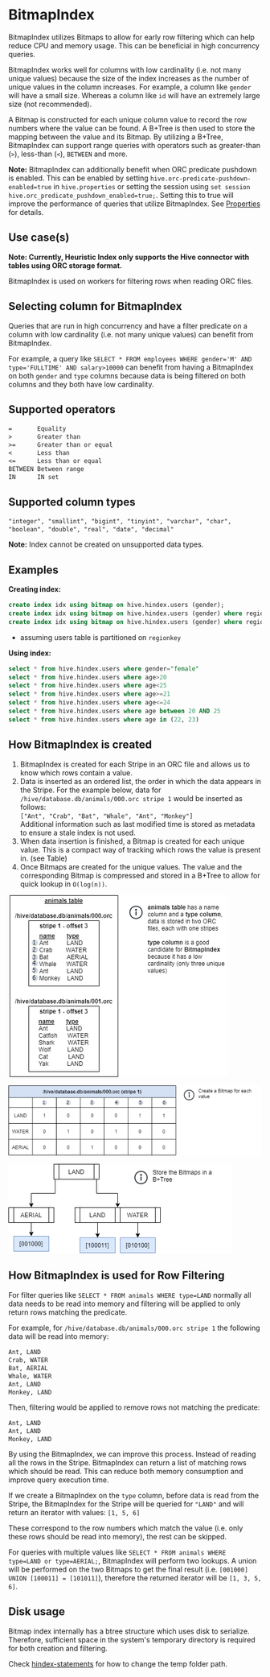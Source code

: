 
# BitmapIndex

BitmapIndex utilizes Bitmaps to allow for early row filtering which can help reduce CPU and memory usage.
This can be beneficial in high concurrency queries.

BitmapIndex works well for columns with low cardinality (i.e. not many unique values) because
the size of the index increases as the number
of unique values in the column increases. For example, a column like `gender`
will have a small size. Whereas a column like `id` will have an extremely 
large size (not recommended).

A Bitmap is constructed for each unique column value to record the row numbers where the value can be found.
A B+Tree is then used to store the mapping between the value and its Bitmap. 
By utilizing a B+Tree, BitmapIndex can support range queries with operators such as 
greater-than (`>`), less-than (`<`), `BETWEEN` and more.

**Note:** BitmapIndex can additionally benefit when ORC predicate pushdown is enabled.
This can be enabled by setting `hive.orc-predicate-pushdown-enabled=true`
in `hive.properties` or setting the session using `set session hive.orc_predicate_pushdown_enabled=true;`. 
Setting this to true will improve the performance of queries that utilize BitmapIndex.
See [Properties](../admin/properties.md) for details.

## Use case(s)

**Note: Currently, Heuristic Index only supports the Hive connector with 
tables using ORC storage format.**

BitmapIndex is used on workers for filtering rows when reading ORC files.

## Selecting column for BitmapIndex

Queries that are run in high concurrency and have a filter predicate on a column with
low cardinality (i.e. not many unique values) can benefit from BitmapIndex.

For example, a query like `SELECT * FROM employees WHERE gender='M' AND type='FULLTIME' AND salary>10000`
can benefit from having a BitmapIndex on both `gender` and `type` columns because 
data is being filtered on both columns and they both have low cardinality.  

## Supported operators

    =       Equality
    >       Greater than
    >=      Greater than or equal
    <       Less than
    <=      Less than or equal
    BETWEEN Between range
    IN      IN set

## Supported column types
    "integer", "smallint", "bigint", "tinyint", "varchar", "char", "boolean", "double", "real", "date", "decimal"

**Note:** Index cannot be created on unsupported data types.

## Examples

**Creating index:**
```sql
create index idx using bitmap on hive.hindex.users (gender);
create index idx using bitmap on hive.hindex.users (gender) where regionkey=1;
create index idx using bitmap on hive.hindex.users (gender) where regionkey in (3, 1);
```

* assuming users table is partitioned on `regionkey`

**Using index:**
```sql
select * from hive.hindex.users where gender="female"
select * from hive.hindex.users where age>20
select * from hive.hindex.users where age<25
select * from hive.hindex.users where age>=21
select * from hive.hindex.users where age<=24
select * from hive.hindex.users where age between 20 AND 25
select * from hive.hindex.users where age in (22, 23)
```

## How BitmapIndex is created

1. BitmapIndex is created for each Stripe in an ORC file and allows us to know which rows contain a value.
2. Data is inserted as an ordered list, the order in which the data appears in the Stripe.
   For the example below, data for `/hive/database.db/animals/000.orc stripe 1` would be inserted as follows:  
   `["Ant", "Crab", "Bat", "Whale", "Ant", "Monkey"]`  
   Additional information such as last modified time is stored as metadata to ensure a stale index is not used.
3. When data insertion is finished, a Bitmap is created for each unique value. This is a compact way of tracking which rows the value is present in. (see Table)
4. Once Bitmaps are created for the unique values. The value and the corresponding Bitmap is compressed and stored in a B+Tree to allow for quick lookup in `O(log(n))`.

![bitmap_animal_table](../images/bitmap_animal_table.png)

![bitmap_stripe_table](../images/bitmap_stripe_table.png)

![bitmap_animal_diagram](../images/bitmap_animal_diagram.png)

## How BitmapIndex is used for Row Filtering

For filter queries like `SELECT * FROM animals WHERE type=LAND` normally all data needs to be read into memory and filtering will be applied to only return rows matching the predicate.

For example, for `/hive/database.db/animals/000.orc stripe 1` the following data will be read into memory:
```
Ant, LAND  
Crab, WATER  
Bat, AERIAL  
Whale, WATER  
Ant, LAND  
Monkey, LAND  
```
Then, filtering would be applied to remove rows not matching the predicate:
```
Ant, LAND  
Ant, LAND  
Monkey, LAND  
```
By using the BitmapIndex, we can improve this process.
Instead of reading all the rows in the Stripe.
BitmapIndex can return a list of matching rows which should be read.
This can reduce both memory consumption and improve query execution time.

If we create a BitmapIndex on the `type` column, before data is read from the Stripe,
the BitmapIndex for the Stripe will be queried for `"LAND"` and will return an iterator with values:
`[1, 5, 6]`

These correspond to the row numbers which match the value
(i.e. only these rows should be read into memory), the rest can be skipped.

For queries with multiple values like `SELECT * FROM animals WHERE type=LAND or type=AERIAL;`, BitmapIndex will perform two lookups. A union will be performed on the two Bitmaps to
get the final result
(i.e. `[001000] UNION [100011] = [101011]`), therefore the returned iterator will be `[1, 3, 5, 6]`.

## Disk usage

Bitmap index internally has a btree structure which uses disk to serialize. Therefore, sufficient space in the system's temporary directory is required for both creation and
filtering.

Check [hindex-statements](./hindex-statements.md) for how to change the temp folder path.